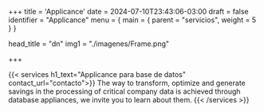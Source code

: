 +++
title = 'Applicance'
date = 2024-07-10T23:43:06-03:00
draft = false
identifier = "Applicance"
menu = { main = { parent = "servicios", weight = 5 } }

head_title  = "dn"
img1 = "./imagenes/Frame.png"

+++

{{< services h1_text="Applicance para base de datos" contact_url="contacto">}}
The way to transform, optimize and generate savings in the processing of critical company data is achieved through database appliances, we invite you to learn about them.
{{< /services >}}